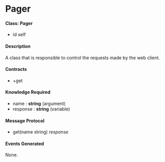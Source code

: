 # Pager

#### Class: Pager
* id self

#### Description
A class that is responsible to control the requests made by the web client.

#### Contracts
- +get

#### Knowledge Required
* name : __string__ (argument)
* response : __string__ (variable)

#### Message Protocol
* get(name string) _response_

#### Events Generated
None.